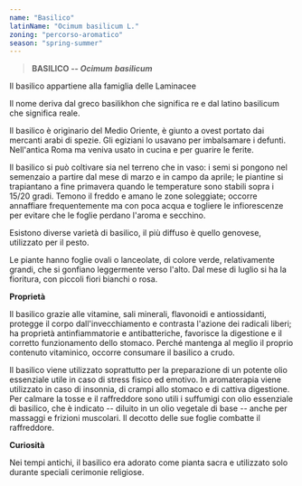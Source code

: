 ```yaml
---
name: "Basilico"
latinName: "Ocimum basilicum L."
zoning: "percorso-aromatico"
season: "spring-summer"
---
```


> **BASILICO -- *Ocimum*** ***basilicum***

Il basilico appartiene alla famiglia delle Laminacee

Il nome deriva dal greco basilikhon che significa re e dal latino
basilicum che significa reale.

Il basilico è originario del Medio Oriente, è giunto a ovest portato
dai mercanti arabi di spezie. Gli egiziani lo usavano per imbalsamare i
defunti. Nell\'antica Roma ma veniva usato in cucina e per guarire le
ferite.

Il basilico si può coltivare sia nel terreno che in vaso: i semi si
pongono nel semenzaio a partire dal mese di marzo e in campo da aprile;
le piantine si trapiantano a fine primavera quando le temperature sono
stabili sopra i 15/20 gradi. Temono il freddo e amano le zone
soleggiate; occorre annaffiare frequentemente ma con poca acqua e
togliere le infiorescenze per evitare che le foglie perdano l'aroma e
secchino.

Esistono diverse varietà di basilico, il più diffuso è quello genovese,
utilizzato per il pesto.

Le piante hanno foglie ovali o lanceolate, di colore verde,
relativamente grandi, che si gonfiano leggermente verso l\'alto. Dal
mese di luglio si ha la fioritura, con piccoli fiori bianchi o
rosa.

**Proprietà**

Il basilico grazie alle vitamine, sali minerali, flavonoidi e
antiossidanti, protegge il corpo dall'invecchiamento e contrasta
l'azione dei radicali liberi; ha proprietà antinfiammatorie e
antibatteriche, favorisce la digestione e il corretto funzionamento
dello stomaco. Perché mantenga al meglio il proprio contenuto
vitaminico, occorre consumare il basilico a crudo.

Il basilico viene utilizzato soprattutto per la preparazione di un
potente olio essenziale utile in caso di stress fisico ed
emotivo. In aromaterapia viene utilizzato in caso di insonnia, di crampi
allo stomaco e di cattiva digestione. Per calmare la tosse e il
raffreddore sono utili i suffumigi con olio essenziale di basilico, che
è indicato -- diluito in un olio vegetale di base -- anche per massaggi
e frizioni muscolari. Il decotto delle sue foglie combatte il
raffreddore.

**Curiosità**

Nei tempi antichi, il basilico era adorato come pianta sacra e
utilizzato solo durante speciali cerimonie religiose.
